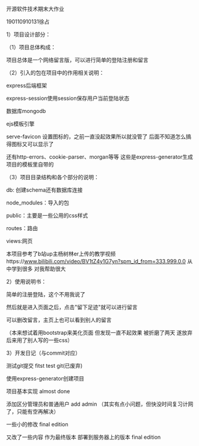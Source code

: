 开源软件技术期末大作业 

190110910131徐占

1）项目设计部分：

（1）项目总体构成：

项目总体是一个网络留言版，可以进行简单的登陆注册和留言

（2）引入的包在项目中的作用相关说明：

express后端框架

express-session使用session保存用户当前登陆状态

数据库mongodb

ejs模板引擎

serve-favicon 设置图标的，之前一直没起效果所以就没管了 后面不知道怎么搞得图标又可以显示了

还有http-errors、cookie-parser、morgan等等 这些是express-generator生成项目的模板里自带的

（3）项目目录结构和各个部分的说明：

db: 创建schema还有数据库连接

node_modules：导入的包

public：主要是一些公用的css样式

routes：路由

views:网页 

本项目参考了b站up主杨树林er上传的教学视频https://www.bilibili.com/video/BV1tZ4y1G7yn?spm_id_from=333.999.0.0 从中学到很多 对我帮助很大

2）使用说明书：

简单的注册登陆，这个不用我说了

然后就是进入页面之后，点击"留下足迹"就可以进行留言

可以删改留言，主页上也可以看到别人的留言

（本来想试着用bootstrap来美化页面 但发现一直不起效果  被折磨了两天 遂放弃 后来用了别人写的一些css）

3）开发日记（与commit对应）

测试git提交 fitst test git(已废弃)

使用express-generator创建项目

项目基本实现  almost done

添加区分管理员和普通用户 add admin  （其实有点小问题，但快没时间复习计网了，只能有空再解决）

一些小的修改 final edition

又改了一些内容 作为最终版本 部署到服务器上的版本 final edition



